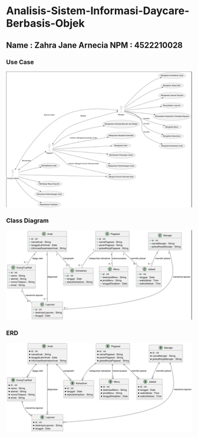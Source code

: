 # Analisis-Sistem-Informasi-Daycare-Berbasis-Objek
<h2>Name : Zahra Jane Arnecia
    NPM  : 4522210028</h2>
<h3>Use Case</h3>
<img src="asset/UseCase.png"> 
<h3>Class Diagram</h3>
<img src="asset/ClassDiagram.png"> 
<h3>ERD</h3>
<img src="asset/ERD.png"> 
